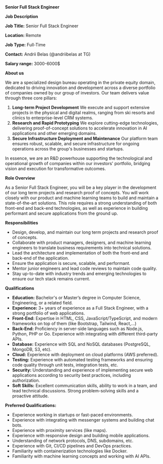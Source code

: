 **Senior Full Stack Engineer**

**Job Description**

**Job Title:** Senior Full Stack Engineer

**Location:**  Remote

**Job Type:** Full-Time

**Contact:** Andrii Belas (@andriibelas at TG)

**Salary range:** 3000-6000$

**About us**

We are a specialized design bureau operating in the private equity domain, dedicated to driving innovation and development across a diverse portfolio of companies owned by our group of investors. Our team delivers value through three core pillars:

1. **Long-term Project Development**
We execute and support extensive projects in the physical and digital realms, ranging from ski resorts and clinics to enterprise-level CRM systems.
2. **Research and Rapid Prototyping**
We explore cutting-edge technologies, delivering proof-of-concept solutions to accelerate innovation in AI applications and other emerging domains.
3. **Secure Infrastructure Deployment and Maintenance**
Our platform team ensures robust, scalable, and secure infrastructure for ongoing operations across the group's businesses and startups.

In essence, we are an R&D powerhouse supporting the technological and operational growth of companies within our investors' portfolio, bridging vision and execution for transformative outcomes.

**Role Overview**

As a Senior Full Stack Engineer, you will be a key player in the development of our long term projects and research proof of concepts. You will work closely with our product and machine learning teams to build and maintain a state-of-the-art solutions. This role requires a strong understanding of both front-end and back-end technologies, as well as experience in building performant and secure applications from the ground up.

**Responsibilities**
- Design, develop, and maintain our long term projects and research proof of concepts.
- Collaborate with product managers, designers, and machine learning engineers to translate business requirements into technical solutions.
- Lead the architecture and implementation of both the front-end and back-end of the application.
- Ensure the application is secure, scalable, and performant.
- Mentor junior engineers and lead code reviews to maintain code quality.
- Stay up-to-date with industry trends and emerging technologies to ensure our tech stack remains current.

**Qualifications**
- **Education:** Bachelor's or Master’s degree in Computer Science, Engineering, or a related field.
- **Experience:** 3+ years of experience as a Full Stack Engineer, with a strong portfolio of web applications.
- **Front-End:** Expertise in HTML, CSS, JavaScript/TypeScript, and modern frameworks on top of them (like Bootstrap, Tailwind, React,...)
- **Back-End:** Proficiency in server-side languages such as Node.js, Python, PHP or Go. Experience with integrating with different third-party APIs.
- **Database:** Experience with SQL and NoSQL databases (PostgreSQL, MongoDB, S3, etc).
- **Cloud:** Experience with deployment on cloud platforms (AWS preferred).
- **Testing:** Experience with automated testing frameworks and ensuring code quality through unit tests, integration tests, etc.
- **Security:** Understanding and experience of implementing secure web applications according to security best practices, including authorization.
- **Soft Skills:** Excellent communication skills, ability to work in a team, and lead technical discussions. Strong problem-solving skills and a proactive attitude.

**Preferred Qualifications:**
- Experience working in startups or fast-paced environments.
- Experience with integrating with messenger systems and building chat bots.
- Experience with proximity services (like maps).
- Experience with responsive design and building mobile applications.
- Understanding of network protocols, DNS, subdomains, etc.
- Experience with Git, CI/CD pipelines and DevOps practices.
- Familiarity with containerization technologies like Docker.
- Familiarity with machine learning concepts and working with AI APIs.

